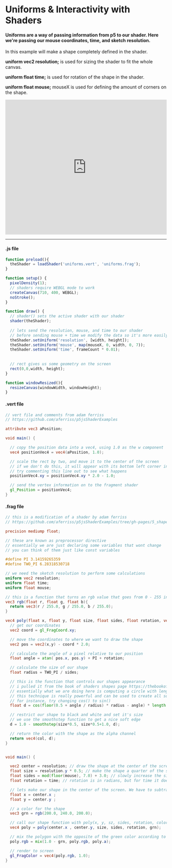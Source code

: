 # Uniforms & Interactivity with Shaders
#### Uniforms are a way of passing information from p5 to our shader. Here we're passing our mouse coordinates, time, and sketch resolution.

In this example will make a shape completely defined in the shader.

**uniform vec2 resolution;** is used for sizing the shader to fit the whole canvas.

**uniform float time;** is used for rotation of the shape in the shader.

**uniform float mouse;** mouseX is used for defining the amount of corners on the shape.


<div class="glitch-embed-wrap" style="height: 420px; width: 100%;">
  <iframe
    allow="geolocation; microphone; camera; midi; vr; encrypted-media"
    src="https://glitch.com/embed/#!/embed/passing-uniforms?path=uniforms.frag&previewSize=100"
    alt="passing-uniforms on Glitch"
    style="height: 100%; width: 100%; border: 0;">
  </iframe>
</div>

***

#### .js file
```javascript
function preload(){
  theShader = loadShader('uniforms.vert', 'uniforms.frag');
}

function setup() {
  pixelDensity(1);
  // shaders require WEBGL mode to work
  createCanvas(710, 400, WEBGL);
  noStroke();
}

function draw() {  
  // shader() sets the active shader with our shader
  shader(theShader);
  
  // lets send the resolution, mouse, and time to our shader
  // before sending mouse + time we modify the data so it's more easily usable by the shader
  theShader.setUniform('resolution', [width, height]);
  theShader.setUniform('mouse', map(mouseX, 0, width, 0, 7));
  theShader.setUniform('time', frameCount * 0.01);
  
  
  // rect gives us some geometry on the screen
  rect(0,0,width, height);
}

function windowResized(){
  resizeCanvas(windowWidth, windowHeight);
}
```

#### .vert file
```vert
// vert file and comments from adam ferriss
// https://github.com/aferriss/p5jsShaderExamples

attribute vec3 aPosition;

void main() {

  // copy the position data into a vec4, using 1.0 as the w component
  vec4 positionVec4 = vec4(aPosition, 1.0);

  // scale the rect by two, and move it to the center of the screen
  // if we don't do this, it will appear with its bottom left corner in the center of the sketch
  // try commenting this line out to see what happens
  positionVec4.xy = positionVec4.xy * 2.0 - 1.0;

  // send the vertex information on to the fragment shader
  gl_Position = positionVec4;
}
```

#### .frag file
```frag
// this is a modification of a shader by adam ferriss
// https://github.com/aferriss/p5jsShaderExamples/tree/gh-pages/5_shapes/5-3_polygon

precision mediump float;

// these are known as preprocessor directive
// essentially we are just declaring some variables that wont change
// you can think of them just like const variables

#define PI 3.14159265359
#define TWO_PI 6.28318530718

// we need the sketch resolution to perform some calculations
uniform vec2 resolution;
uniform float time;
uniform float mouse;

// this is a function that turns an rgb value that goes from 0 - 255 into 0.0 - 1.0
vec3 rgb(float r, float g, float b){
  return vec3(r / 255.0, g / 255.0, b / 255.0);
}

vec4 poly(float x, float y, float size, float sides, float rotation, vec3 col){
  // get our coordinates
  vec2 coord = gl_FragCoord.xy;

  // move the coordinates to where we want to draw the shape
  vec2 pos = vec2(x,y) - coord * 2.0;

  // calculate the angle of a pixel relative to our position
  float angle = atan( pos.x, pos.y) + PI + rotation;

  // calculate the size of our shape
  float radius = TWO_PI / sides;

  // this is the function that controls our shapes appearance
  // i pulled it from the book of shaders shapes page https://thebookofshaders.com/07/
  // essentially what we are doing here is computing a circle with length(pos) and manipulating it's shape with the cos() function
  // this technique is really powerful and can be used to create all sorts of different shapes
  // for instance, try changing cos() to sin()
  float d = cos(floor(0.5 + angle / radius) * radius - angle) * length(pos);

  // restrict our shape to black and white and set it's size
  // we use the smoothstep function to get a nice soft edge 
  d = 1.0 - smoothstep(size*0.5, size*0.5+1.0, d);

  // return the color with the shape as the alpha channel
  return vec4(col, d);
}


void main() {

  vec2 center = resolution; // draw the shape at the center of the screen
  float size = resolution.y * 0.5; // make the shape a quarter of the screen height
  float sides = mod(floor(mouse), 7.0) + 3.0; // slowly increase the sides, when it reaches 10 sides, go back down to 3
  float rotation = time; // rotation is in radians, but for time it doesnt really matter

  // lets make our shape in the center of the screen. We have to subtract half of it's width and height just like in p5
  float x = center.x ;
  float y = center.y ;

  // a color for the shape 
  vec3 grn = rgb(200.0, 240.0, 200.0);

  // call our shape function with poly(x, y, sz, sides, rotation, color);
  vec4 poly = poly(center.x , center.y, size, sides, rotation, grn);

  // mix the polygon with the opposite of the green color according to the shapes alpha
  poly.rgb = mix(1.0 - grn, poly.rgb, poly.a);

  // render to screen
  gl_FragColor = vec4(poly.rgb, 1.0);
}
```

